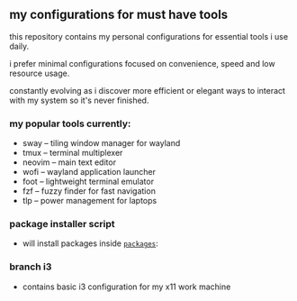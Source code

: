 ## my configurations for must have tools
this repository contains my personal configurations for essential tools i use daily. 

i prefer minimal configurations focused on convenience, speed and low resource usage. 

constantly evolving as i discover more efficient or elegant ways to interact with my system so it's never finished.

### my popular tools currently:
- sway – tiling window manager for wayland
- tmux – terminal multiplexer
- neovim – main text editor
- wofi – wayland application launcher
- foot – lightweight terminal emulator
- fzf – fuzzy finder for fast navigation
- tlp – power management for laptops

### package installer script
- will install packages inside [`packages`](./packages):

### branch i3
- contains basic i3 configuration for my x11 work machine

